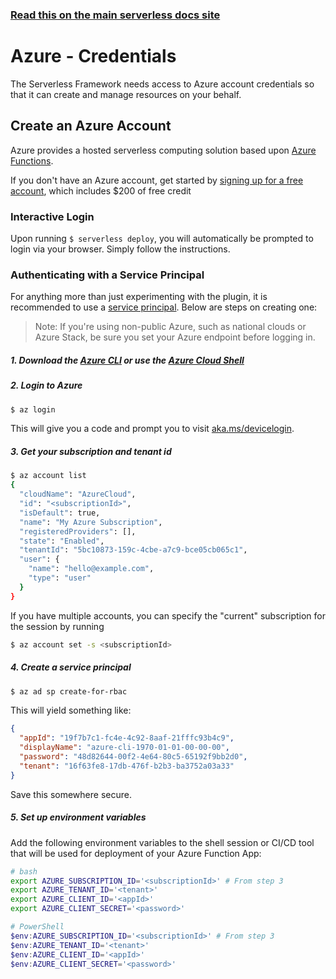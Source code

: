 <!--
title: Serverless Framework - Azure Functions Guide - Credentials
menuText: Credentials
menuOrder: 3
description: How to set up the Serverless Framework with your Azure Functions credentials
layout: Doc
-->

<!-- DOCS-SITE-LINK:START automatically generated  -->

### [Read this on the main serverless docs site](https://www.serverless.com/framework/docs/providers/azure/guide/credentials)

<!-- DOCS-SITE-LINK:END -->

# Azure - Credentials

The Serverless Framework needs access to Azure account credentials so that it can create and manage resources on your behalf.

## Create an Azure Account

Azure provides a hosted serverless computing solution based upon [Azure Functions](https://azure.microsoft.com/en-us/services/functions/).

If you don't have an Azure account, get started by [signing up for a free account](https://azure.microsoft.com/en-us/free/), which includes \$200 of free credit

### Interactive Login

Upon running `$ serverless deploy`, you will automatically be prompted to login via your browser. Simply follow the instructions.

### Authenticating with a Service Principal

For anything more than just experimenting with the plugin, it is recommended to use a [service principal](https://docs.microsoft.com/en-us/azure/active-directory/develop/app-objects-and-service-principals). Below are steps on creating one:

> Note: If you're using non-public Azure, such as national clouds or Azure Stack, be sure you set your Azure endpoint before logging in.

##### 1. Download the [Azure CLI](https://docs.microsoft.com/en-us/cli/azure/install-azure-cli) or use the [Azure Cloud Shell](https://docs.microsoft.com/en-us/azure/cloud-shell/overview)

##### 2. Login to Azure

```sh
$ az login
```

This will give you a code and prompt you to visit [aka.ms/devicelogin](https://aka.ms/devicelogin).

##### 3. Get your subscription and tenant id

```sh
$ az account list
{
  "cloudName": "AzureCloud",
  "id": "<subscriptionId>",
  "isDefault": true,
  "name": "My Azure Subscription",
  "registeredProviders": [],
  "state": "Enabled",
  "tenantId": "5bc10873-159c-4cbe-a7c9-bce05cb065c1",
  "user": {
    "name": "hello@example.com",
    "type": "user"
  }
}
```

If you have multiple accounts, you can specify the "current" subscription for the session by running

```sh
$ az account set -s <subscriptionId>
```

##### 4. Create a service principal

```sh
$ az ad sp create-for-rbac
```

This will yield something like:

```json
{
  "appId": "19f7b7c1-fc4e-4c92-8aaf-21fffc93b4c9",
  "displayName": "azure-cli-1970-01-01-00-00-00",
  "password": "48d82644-00f2-4e64-80c5-65192f9bb2d0",
  "tenant": "16f63fe8-17db-476f-b2b3-ba3752a03a33"
}
```

Save this somewhere secure.

##### 5. Set up environment variables

Add the following environment variables to the shell session or CI/CD tool that will be used for deployment of your Azure Function App:

```sh
# bash
export AZURE_SUBSCRIPTION_ID='<subscriptionId>' # From step 3
export AZURE_TENANT_ID='<tenant>'
export AZURE_CLIENT_ID='<appId>'
export AZURE_CLIENT_SECRET='<password>'
```

```powershell
# PowerShell
$env:AZURE_SUBSCRIPTION_ID='<subscriptionId>' # From step 3
$env:AZURE_TENANT_ID='<tenant>'
$env:AZURE_CLIENT_ID='<appId>'
$env:AZURE_CLIENT_SECRET='<password>'
```

